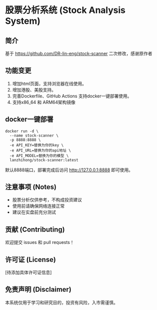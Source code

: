 # 股票分析系统 (Stock Analysis System)

## 简介
基于 https://github.com/DR-lin-eng/stock-scanner 二次修改，感谢原作者

## 功能变更
1. 增加html页面，支持浏览器在线使用。
2. 增加港股、美股支持。
3. 完善Dockerfile、GitHub Actions 支持docker一键部署使用。
4. 支持x86_64 和 ARM64架构镜像

## docker一键部署
```
docker run -d \
  --name stock-scanner \
  -p 8888:8888 \
  -e API_KEY=替换为你的key \
  -e API_URL=替换为你的api地址 \
  -e API_MODEL=替换为你的模型 \
  lanzhihong/stock-scanner:latest
```
默认8888端口，部署完成后访问  http://127.0.0.1:8888 即可使用。


## 注意事项 (Notes)
- 股票分析仅供参考，不构成投资建议
- 使用前请确保网络连接正常
- 建议在实盘前充分测试

## 贡献 (Contributing)
欢迎提交 issues 和 pull requests！

## 许可证 (License)
[待添加具体许可证信息]

## 免责声明 (Disclaimer)
本系统仅用于学习和研究目的，投资有风险，入市需谨慎。
